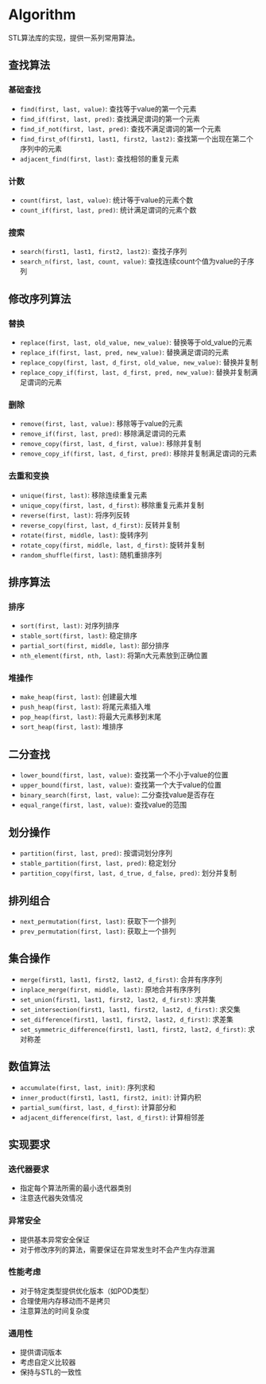 # Algorithm

STL算法库的实现，提供一系列常用算法。



## 查找算法

### 基础查找
- `find(first, last, value)`: 查找等于value的第一个元素
- `find_if(first, last, pred)`: 查找满足谓词的第一个元素
- `find_if_not(first, last, pred)`: 查找不满足谓词的第一个元素
- `find_first_of(first1, last1, first2, last2)`: 查找第一个出现在第二个序列中的元素
- `adjacent_find(first, last)`: 查找相邻的重复元素

### 计数

- `count(first, last, value)`: 统计等于value的元素个数
- `count_if(first, last, pred)`: 统计满足谓词的元素个数

### 搜索

- `search(first1, last1, first2, last2)`: 查找子序列
- `search_n(first, last, count, value)`: 查找连续count个值为value的子序列



## 修改序列算法

### 替换
- `replace(first, last, old_value, new_value)`: 替换等于old_value的元素
- `replace_if(first, last, pred, new_value)`: 替换满足谓词的元素
- `replace_copy(first, last, d_first, old_value, new_value)`: 替换并复制
- `replace_copy_if(first, last, d_first, pred, new_value)`: 替换并复制满足谓词的元素

### 删除

- `remove(first, last, value)`: 移除等于value的元素
- `remove_if(first, last, pred)`: 移除满足谓词的元素
- `remove_copy(first, last, d_first, value)`: 移除并复制
- `remove_copy_if(first, last, d_first, pred)`: 移除并复制满足谓词的元素

### 去重和变换

- `unique(first, last)`: 移除连续重复元素
- `unique_copy(first, last, d_first)`: 移除重复元素并复制
- `reverse(first, last)`: 将序列反转
- `reverse_copy(first, last, d_first)`: 反转并复制
- `rotate(first, middle, last)`: 旋转序列
- `rotate_copy(first, middle, last, d_first)`: 旋转并复制
- `random_shuffle(first, last)`: 随机重排序列



## 排序算法

### 排序
- `sort(first, last)`: 对序列排序
- `stable_sort(first, last)`: 稳定排序
- `partial_sort(first, middle, last)`: 部分排序
- `nth_element(first, nth, last)`: 将第n大元素放到正确位置

### 堆操作

- `make_heap(first, last)`: 创建最大堆
- `push_heap(first, last)`: 将尾元素插入堆
- `pop_heap(first, last)`: 将最大元素移到末尾
- `sort_heap(first, last)`: 堆排序



## 二分查找

- `lower_bound(first, last, value)`: 查找第一个不小于value的位置
- `upper_bound(first, last, value)`: 查找第一个大于value的位置
- `binary_search(first, last, value)`: 二分查找value是否存在
- `equal_range(first, last, value)`: 查找value的范围



## 划分操作

- `partition(first, last, pred)`: 按谓词划分序列
- `stable_partition(first, last, pred)`: 稳定划分
- `partition_copy(first, last, d_true, d_false, pred)`: 划分并复制



## 排列组合

- `next_permutation(first, last)`: 获取下一个排列
- `prev_permutation(first, last)`: 获取上一个排列



## 集合操作

- `merge(first1, last1, first2, last2, d_first)`: 合并有序序列
- `inplace_merge(first, middle, last)`: 原地合并有序序列
- `set_union(first1, last1, first2, last2, d_first)`: 求并集
- `set_intersection(first1, last1, first2, last2, d_first)`: 求交集
- `set_difference(first1, last1, first2, last2, d_first)`: 求差集
- `set_symmetric_difference(first1, last1, first2, last2, d_first)`: 求对称差



## 数值算法

- `accumulate(first, last, init)`: 序列求和
- `inner_product(first1, last1, first2, init)`: 计算内积
- `partial_sum(first, last, d_first)`: 计算部分和
- `adjacent_difference(first, last, d_first)`: 计算相邻差



## 实现要求

### 迭代器要求
- 指定每个算法所需的最小迭代器类别
- 注意迭代器失效情况

### 异常安全
- 提供基本异常安全保证
- 对于修改序列的算法，需要保证在异常发生时不会产生内存泄漏

### 性能考虑
- 对于特定类型提供优化版本（如POD类型）
- 合理使用内存移动而不是拷贝
- 注意算法的时间复杂度

### 通用性
- 提供谓词版本
- 考虑自定义比较器
- 保持与STL的一致性 